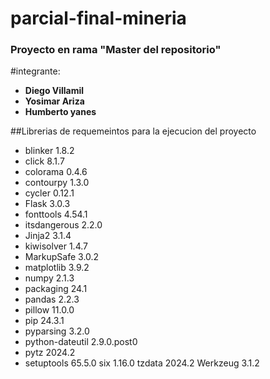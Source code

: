 # parcial-final-mineria

### Proyecto en rama "Master del repositorio"

#integrante:
- **Diego Villamil**
- **Yosimar Ariza**
- **Humberto yanes**

##Librerias de requemeintos para la ejecucion del proyecto

- blinker         1.8.2
- click           8.1.7
- colorama        0.4.6
- contourpy       1.3.0
- cycler          0.12.1
- Flask           3.0.3
- fonttools       4.54.1
- itsdangerous    2.2.0
- Jinja2          3.1.4
- kiwisolver      1.4.7
- MarkupSafe      3.0.2
- matplotlib      3.9.2
- numpy           2.1.3
- packaging       24.1
- pandas          2.2.3
- pillow          11.0.0
- pip             24.3.1
- pyparsing       3.2.0
- python-dateutil 2.9.0.post0
- pytz            2024.2
- setuptools      65.5.0
six             1.16.0
tzdata          2024.2
Werkzeug        3.1.2

